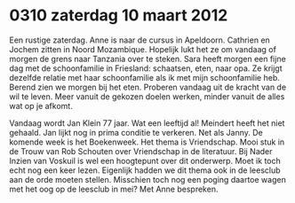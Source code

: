 # 0310 zaterdag 10 maart 2012
Een rustige zaterdag. Anne is naar de cursus in Apeldoorn. Cathrien en Jochem zitten in Noord Mozambique. Hopelijk lukt het ze om vandaag of morgen de grens naar Tanzania over te steken. Sara heeft morgen een fijne dag met de schoonfamilie in Friesland: schaatsen, eten, naar opa. Ze krijgt dezelfde relatie met haar schoonfamilie als ik met mijn schoonfamilie heb. Berend zien we morgen bij het eten. Proberen vandaag uit de kracht van de wil te leven. Meer vanuit de gekozen doelen werken, minder vanuit de alles wat op je afkomt. 

Vandaag wordt Jan Klein 77 jaar. Wat een leeftijd al! Meindert heeft het niet gehaald. Jan lijkt nog in prima conditie te verkeren. Net als Janny. De komende week is het Boekenweek. Het thema is Vriendschap. Mooi stuk in de Trouw van Rob Schouten over Vriendschap in de literatuur. Bij Nader Inzien van Voskuil is wel een hoogtepunt over dit onderwerp. Moet ik toch echt nog een keer lezen. Eigenlijk hadden we dit thema ook in de leesclub aan de orde moeten stellen. Misschien toch nog een poging daartoe wagen met het oog op de leesclub in mei? Met Anne bespreken. 